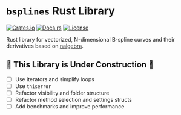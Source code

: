 # `bsplines` Rust Library

[![Crates.io](https://img.shields.io/crates/v/bsplines)](https://crates.io/crates/bsplines)
[![Docs.rs](https://docs.rs/bsplines/badge.svg)](https://docs.rs/bsplines)
[![License](https://img.shields.io/crates/l/bsplines)](https://www.apache.org/licenses/LICENSE-2.0)

Rust library for vectorized, N-dimensional B-spline curves and their derivatives based
on [nalgebra](https://docs.rs/nalgebra/latest/nalgebra/).

## 🚧 This Library is Under Construction 🚧

- [ ] Use iterators and simplify loops
- [ ] Use `thiserror`
- [ ] Refactor visibility and folder structure
- [ ] Refactor method selection and settings structs
- [ ] Add benchmarks and improve performance
